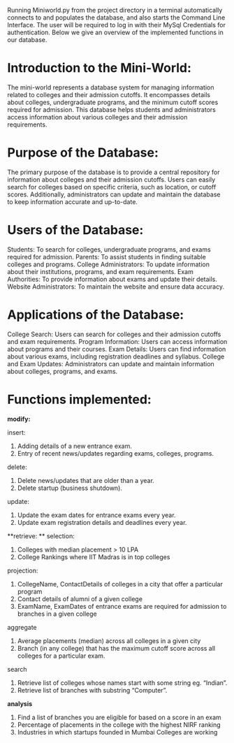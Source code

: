 Running Miniworld.py from the project directory in a terminal automatically connects to and populates the database, and also starts the Command Line Interface.
The user will be required to log in with their MySql Credentials for authentication. Below we give an overview of the implemented functions in our database.

# Introduction to the Mini-World: 
The mini-world represents a database system for managing information related to colleges and their admission cutoffs. It encompasses details about colleges, undergraduate programs, and the minimum cutoff scores required for admission. This database helps students and administrators access information about various colleges and their admission requirements. 

# Purpose of the Database: 
The primary purpose of the database is to provide a central repository for information about colleges and their admission cutoffs. Users can easily search for colleges based on specific criteria, such as location, or cutoff scores. Additionally, administrators can update and maintain the database to keep information accurate and up-to-date.

# Users of the Database:

Students: To search for colleges, undergraduate programs, and exams required for admission.
Parents: To assist students in finding suitable colleges and programs.
College Administrators: To update information about their institutions, programs, and exam requirements. 
Exam Authorities: To provide information about exams and update their details.
Website Administrators: To maintain the website and ensure data accuracy. 

# Applications of the Database:
 
College Search: Users can search for colleges and their admission cutoffs and exam requirements. 
Program Information: Users can access information about programs and their courses. 
Exam Details: Users can find information about various exams, including registration deadlines and syllabus.
College and Exam Updates: Administrators can update and maintain information about colleges, programs, and exams.

# Functions implemented:

**modify:**

insert:
1. Adding details of a new entrance exam.
2. Entry of recent news/updates regarding exams, colleges, programs.

delete:
1. Delete news/updates that are older than a year.
2. Delete startup (business shutdown).

update:
1. Update the exam dates for entrance exams every year.
2. Update exam registration details and deadlines every year.



**retrieve:
**
selection:
1. Colleges with median placement > 10 LPA
2. College Rankings where IIT Madras is in top colleges

projection:
1. CollegeName, ContactDetails of colleges in a city that offer a particular program
2. Contact details of alumni of a given college
3. ExamName, ExamDates of entrance exams are required for admission to branches in a given college

aggregate
1. Average placements (median) across all colleges in a given city
2. Branch (in any college) that has the maximum cutoff score across all colleges for a particular exam.

search
1. Retrieve list of colleges whose names start with some string eg. “Indian”.
2. Retrieve list of branches with substring “Computer”.


**analysis**

1. Find a list of branches you are eligible for based on a score in an exam
2. Percentage of placements in the college with the highest NIRF ranking
3. Industries in which startups founded in Mumbai Colleges are working

